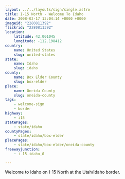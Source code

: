```yaml
---
layout: ../../layouts/sign/single.astro
title: I-15 North - Welcome To Idaho
date: 2008-02-17 13:04:14 +0000 +0000
imageid: "2280811392"
flickrid: "2280811392"
location:
    latitude: 42.001045
    longitude: -112.198412
country:
    name: United States
    slug: united-states
state:
    name: Idaho
    slug: idaho
county:
    name: Box Elder County
    slug: box-elder
place:
    name: Oneida County
    slug: oneida-county
tags:
    - welcome-sign
    - border
highway:
    - i15
statePages:
    - state/idaho
countyPages:
    - state/idaho/box-elder
placePages:
    - state/idaho/box-elder/oneida-county
freewayjunction:
    - i-15-idaho_0

---
```

Welcome to Idaho on I-15 North at the Utah/Idaho border.